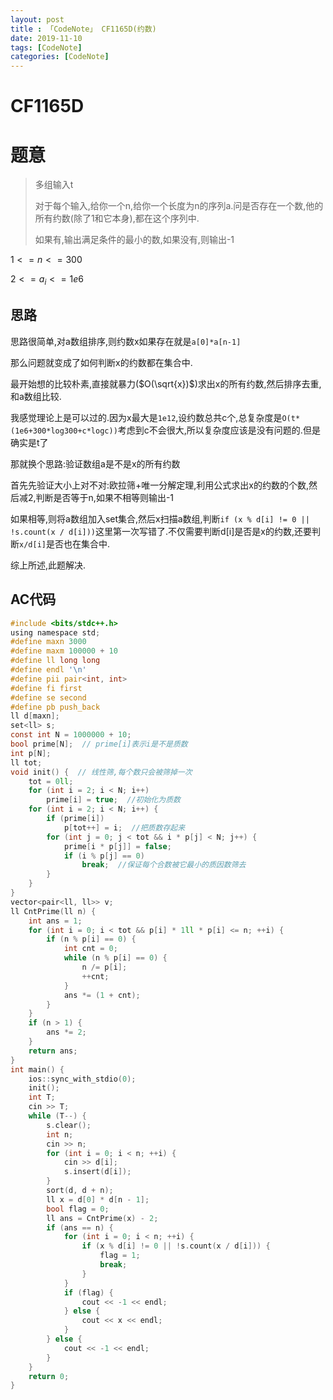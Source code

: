 ```yaml
---
layout: post
title : 「CodeNote」 CF1165D(约数)
date: 2019-11-10
tags: [CodeNote]
categories: [CodeNote]
---
```

# CF1165D

# 题意

> 多组输入t
>
> 对于每个输入,给你一个n,给你一个长度为n的序列a.问是否存在一个数,他的所有约数(除了1和它本身),都在这个序列中.
>
> 如果有,输出满足条件的最小的数,如果没有,则输出-1

$1<=n<=300$

$2<=a_i<=1e6$

## 思路

思路很简单,对a数组排序,则约数x如果存在就是`a[0]*a[n-1]`

 那么问题就变成了如何判断x的约数都在集合中.

最开始想的比较朴素,直接就暴力($O(\sqrt{x})$)求出x的所有约数,然后排序去重,和a数组比较.

我感觉理论上是可以过的.因为x最大是`1e12`,设约数总共c个,总复杂度是`O(t*(1e6+300*log300+c*logc))`考虑到c不会很大,所以复杂度应该是没有问题的.但是确实是t了

那就换个思路:验证数组a是不是x的所有约数

首先先验证大小上对不对:欧拉筛+唯一分解定理,利用公式求出x的约数的个数,然后减2,判断是否等于n,如果不相等则输出-1

如果相等,则将a数组加入set集合,然后x扫描a数组,判断` if (x % d[i] != 0 || !s.count(x / d[i])) `这里第一次写错了.不仅需要判断d[i]是否是x的约数,还要判断`x/d[i]`是否也在集合中.

综上所述,此题解决.

## AC代码

```c
#include <bits/stdc++.h>
using namespace std;
#define maxn 3000
#define maxm 100000 + 10
#define ll long long
#define endl '\n'
#define pii pair<int, int>
#define fi first
#define se second
#define pb push_back
ll d[maxn];
set<ll> s;
const int N = 1000000 + 10;
bool prime[N];  // prime[i]表示i是不是质数
int p[N];
ll tot;
void init() {  // 线性筛,每个数只会被筛掉一次
    tot = 0ll;
    for (int i = 2; i < N; i++)
        prime[i] = true;  //初始化为质数
    for (int i = 2; i < N; i++) {
        if (prime[i])
            p[tot++] = i;  //把质数存起来
        for (int j = 0; j < tot && i * p[j] < N; j++) {
            prime[i * p[j]] = false;
            if (i % p[j] == 0)
                break;  //保证每个合数被它最小的质因数筛去
        }
    }
}
vector<pair<ll, ll>> v;
ll CntPrime(ll n) {
    int ans = 1;
    for (int i = 0; i < tot && p[i] * 1ll * p[i] <= n; ++i) {
        if (n % p[i] == 0) {
            int cnt = 0;
            while (n % p[i] == 0) {
                n /= p[i];
                ++cnt;
            }
            ans *= (1 + cnt);
        }
    }
    if (n > 1) {
        ans *= 2;
    }
    return ans;
}
int main() {
    ios::sync_with_stdio(0);
    init();
    int T;
    cin >> T;
    while (T--) {
        s.clear();
        int n;
        cin >> n;
        for (int i = 0; i < n; ++i) {
            cin >> d[i];
            s.insert(d[i]);
        }
        sort(d, d + n);
        ll x = d[0] * d[n - 1];
        bool flag = 0;
        ll ans = CntPrime(x) - 2;
        if (ans == n) {
            for (int i = 0; i < n; ++i) {
                if (x % d[i] != 0 || !s.count(x / d[i])) {
                    flag = 1;
                    break;
                }
            }
            if (flag) {
                cout << -1 << endl;
            } else {
                cout << x << endl;
            }
        } else {
            cout << -1 << endl;
        }
    }
    return 0;
}
```

